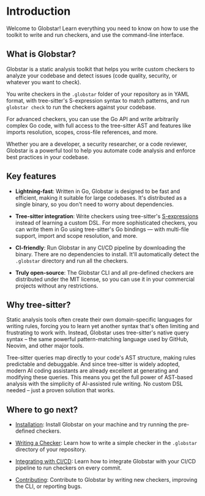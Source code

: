 # Introduction

Welcome to Globstar! Learn everything you need to know on how to use the toolkit to write and run checkers, and use the command-line interface.

## What is Globstar?

Globstar is a static analysis toolkit that helps you write custom checkers to analyze your codebase and detect issues (code quality, security, or whatever you want to check). 

You write checkers in the `.globstar` folder of your repository as in YAML format, with tree-sitter's S-expression syntax to match patterns, and run `globstar check` to run the checkers against your codebase.

For advanced checkers, you can use the Go API and write arbitrarily complex Go code, with full access to the tree-sitter AST and features like imports resolution, scopes, cross-file references, and more.

Whether you are a developer, a security researcher, or a code reviewer, Globstar is a powerful tool to help you automate code analysis and enforce best practices in your codebase.

## Key features

* **Lightning-fast**: Written in Go, Globstar is designed to be fast and efficient, making it suitable for large codebases. It's distributed as a single binary, so you don't need to worry about dependencies.

* **Tree-sitter integration**: Write checkers using tree-sitter's [S-expressions](https://tree-sitter.github.io/tree-sitter/using-parsers/queries/1-syntax.html) instead of learning a custom DSL. For more sophisticated checkers, you can write them in Go using tree-sitter's Go bindings — with multi-file support, import and scope resolution, and more.

* **CI-friendly**: Run Globstar in any CI/CD pipeline by downloading the binary. There are no dependencies to install. It'll automatically detect the `.globstar` directory and run all the checkers.

* **Truly open-source**: The Globstar CLI and all pre-defined checkers are distributed under the MIT license, so you can use it in your commercial projects without any restrictions.

## Why tree-sitter?

Static analysis tools often create their own domain-specific languages for writing rules, forcing you to learn yet another syntax that's often limiting and frustrating to work with. Instead, Globstar uses tree-sitter's native query syntax – the same powerful pattern-matching language used by GitHub, Neovim, and other major tools.

Tree-sitter queries map directly to your code's AST structure, making rules predictable and debuggable. And since tree-sitter is widely adopted, modern AI coding assistants are already excellent at generating and modifying these queries. This means you get the full power of AST-based analysis with the simplicity of AI-assisted rule writing. No custom DSL needed – just a proven solution that works.

## Where to go next?

- [Installation](/quickstart): Install Globstar on your machine and try running the pre-defined checkers.

- [Writing a Checker](/writing-checkers): Learn how to write a simple checker in the `.globstar` directory of your repository.

- [Integrating with CI/CD](/ci-cd-integration): Learn how to integrate Globstar with your CI/CD pipeline to run checkers on every commit.

- [Contributing](/contributing): Contribute to Globstar by writing new checkers, improving the CLI, or reporting bugs.